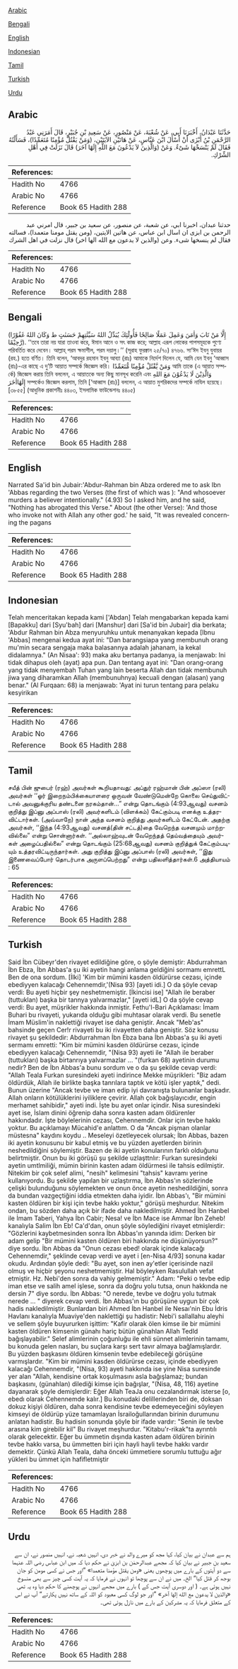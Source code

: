 [Arabic](#arabic)

[Bengali](#bengali)

[English](#english)

[Indonesian](#indonesian)

[Tamil](#tamil)

[Turkish](#turkish)

[Urdu](#urdu)

## Arabic


<div dir="rtl" lang="ar" style={{fontSize:'larger',backgroundColor:'#f8f9fa',padding:20}}>
حَدَّثَنَا عَبْدَانُ، أَخْبَرَنَا أَبِي، عَنْ شُعْبَةَ، عَنْ مَنْصُورٍ، عَنْ سَعِيدِ بْنِ جُبَيْرٍ، قَالَ أَمَرَنِي عَبْدُ الرَّحْمَنِ بْنُ أَبْزَى أَنْ أَسْأَلَ ابْنَ عَبَّاسٍ، عَنْ هَاتَيْنِ الآيَتَيْنِ، ‏(‏وَمَنْ يَقْتُلْ مُؤْمِنًا مُتَعَمِّدًا‏)‏، فَسَأَلْتُهُ فَقَالَ لَمْ يَنْسَخْهَا شَىْءٌ‏.‏ وَعَنْ ‏(‏وَالَّذِينَ لاَ يَدْعُونَ مَعَ اللَّهِ إِلَهًا آخَرَ‏)‏ قَالَ نَزَلَتْ فِي أَهْلِ الشِّرْكِ‏.‏
</div>
<div style={{backgroundColor:'#f8f9fa',padding:20, marginBottom: 10}}><table> <thead> <tr> <th>References:</th> <th></th> </tr> </thead> <tbody><tr><td>Hadith No</td><td>4766</td></tr><tr><td>Arabic No</td><td>4766</td></tr><tr><td>Reference</td><td>Book 65 Hadith 288</td></tr></tbody></table></div>


<div dir="rtl" lang="ar" style={{fontSize:'larger',backgroundColor:'#f8f9fa',padding:20}}>
حدثنا عبدان، اخبرنا ابي، عن شعبة، عن منصور، عن سعيد بن جبير، قال امرني عبد الرحمن بن ابزى ان اسال ابن عباس، عن هاتين الايتين، (ومن يقتل مومنا متعمدا)، فسالته فقال لم ينسخها شىء. وعن (والذين لا يدعون مع الله الها اخر) قال نزلت في اهل الشرك
</div>
<div style={{backgroundColor:'#f8f9fa',padding:20, marginBottom: 10}}><table> <thead> <tr> <th>References:</th> <th></th> </tr> </thead> <tbody><tr><td>Hadith No</td><td>4766</td></tr><tr><td>Arabic No</td><td>4766</td></tr><tr><td>Reference</td><td>Book 65 Hadith 288</td></tr></tbody></table></div>

## Bengali


<div dir="ltr" lang="bn" style={{fontSize:'larger',backgroundColor:'#f8f9fa',padding:20}}>
(إِلَّا مَنْ تَابَ وَاٰمَنَ وَعَمِلَ عَمَلًا صَالِحًا فَأُولٰٓئِكَ يُبَدِّلُ اللهُ سَيِّئٰتِهِمْ حَسَنٰتٍ ط وَكَانَ اللهُ غَفُوْرًا رَّحِيْمًا). ‘‘তবে তারা নয় যারা তাওবা করে, ঈমান আনে ও সৎ কাজ করে; আল্লাহ এরূপ লোকের পাপসমূহকে পুণ্যে পরিবর্তিত করে দেবেন। আল্লাহ্ পরম ক্ষমাশীল, পরম দয়ালু।’’ (সূরাহ ফুরক্বান ২৫/৭০) ৪৭৬৬. সা‘ঈদ ইবনু যুবায়র (রহ.) হতে বর্ণিত। তিনি বলেন, ‘আবদুর রহমান ইবনু আব্যা (রাঃ) আমাকে নির্দেশ দিলেন যে, আমি যেন ইবনু ‘আব্বাস (রাঃ)-এর কাছে এ দু’টি আয়াত সম্পর্কে জিজ্ঞেস করি। وَمَنْ يَّقْتُلْ مُؤْمِنًا مُّتَعَمِّدًا আমি তাকে (এ আয়াত সম্পর্কে) জিজ্ঞেস করায় তিনি বললেন, এ আয়াতকে অন্য কিছু মানসূখ করেনি এবং وَالَّذِيْنَ لَا يَدْعُوْنَ مَعَ اللهِ إِلَهًااٰخَرَ সম্পর্কেও জিজ্ঞেস করলাম, তিনি [‘আব্বাস (রাঃ)] বললেন, এ আয়াত মুশরিকদের সম্পর্কে নাযিল হয়েছে। [৩৮৫৫] (আধুনিক প্রকাশনীঃ ৪৪০৩, ইসলামিক ফাউন্ডেশনঃ ৪৪০৫)
</div>
<div style={{backgroundColor:'#f8f9fa',padding:20, marginBottom: 10}}><table> <thead> <tr> <th>References:</th> <th></th> </tr> </thead> <tbody><tr><td>Hadith No</td><td>4766</td></tr><tr><td>Arabic No</td><td>4766</td></tr><tr><td>Reference</td><td>Book 65 Hadith 288</td></tr></tbody></table></div>

## English


<div dir="ltr" lang="en" style={{fontSize:'larger',backgroundColor:'#f8f9fa',padding:20}}>
Narrated Sa'id bin Jubair:'Abdur-Rahman bin Abza ordered me to ask Ibn 'Abbas regarding the two Verses (the first of which was ): "And whosoever murders a believer intentionally." (4.93) So I asked him, and he said, "Nothing has abrogated this Verse." About (the other Verse): 'And those who invoke not with Allah any other god.' he said, "It was revealed concerning the pagans
</div>
<div style={{backgroundColor:'#f8f9fa',padding:20, marginBottom: 10}}><table> <thead> <tr> <th>References:</th> <th></th> </tr> </thead> <tbody><tr><td>Hadith No</td><td>4766</td></tr><tr><td>Arabic No</td><td>4766</td></tr><tr><td>Reference</td><td>Book 65 Hadith 288</td></tr></tbody></table></div>

## Indonesian


<div dir="ltr" lang="id" style={{fontSize:'larger',backgroundColor:'#f8f9fa',padding:20}}>
Telah menceritakan kepada kami ['Abdan] Telah mengabarkan kepada kami [Bapakku] dari [Syu'bah] dari [Manshur] dari [Sa'id bin Jubair] dia berkata; 'Abdur Rahman bin Abza menyuruhku untuk menanyakan kepada [Ibnu 'Abbas] mengenai kedua ayat ini: "Dan barangsiapa yang membunuh orang mu'min secara sengaja maka balasannya adalah jahanam, ia kekal didalamnya." (An Nisaa': 93) maka aku bertanya padanya, ia menjawab: Ini tidak dihapus oleh (ayat) apa pun. Dan tentang ayat ini: "Dan orang-orang yang tidak menyembah Tuhan yang lain beserta Allah dan tidak membunuh jiwa yang diharamkan Allah (membunuhnya) kecuali dengan (alasan) yang benar." (Al Furqaan: 68) ia menjawab: 'Ayat ini turun tentang para pelaku kesyirikan
</div>
<div style={{backgroundColor:'#f8f9fa',padding:20, marginBottom: 10}}><table> <thead> <tr> <th>References:</th> <th></th> </tr> </thead> <tbody><tr><td>Hadith No</td><td>4766</td></tr><tr><td>Arabic No</td><td>4766</td></tr><tr><td>Reference</td><td>Book 65 Hadith 288</td></tr></tbody></table></div>

## Tamil


<div dir="ltr" lang="ta" style={{fontSize:'larger',backgroundColor:'#f8f9fa',padding:20}}>
சயீத் பின் ஜுபைர் (ரஹ்) அவர்கள் கூறியதாவது: அப்துர் ரஹ்மான் பின் அப்ஸா (ரலி) அவர்கள் ‘‘ஓர் இறைநம்பிக்கையாளரை ஒருவன் வேண்டுமென்றே கொலை செய்துவிட்டால் அவனுக்குரிய தண்டனை நரகம்தான்...” என்று தொடங்கும் (4:93ஆவது) வசனம் குறித்து இப்னு அப்பாஸ் (ரலி) அவர்களிடம் (விளக்கம்) கேட்கும்படி எனக்கு உத்தரவிட்டார்கள். (அவ்வாறே) நான் அந்த வசனம் குறித்து அவர்களிடம் கேட்டேன். அதற்கு அவர்கள், ‘‘இந்த (4:93ஆவது) வசனத்(தின் சட்டத்)தை வேறெந்த வசனமும் மாற்றவில்லை” என்று சொன்னார்கள். ‘‘அல்லாஹ்வுடன் வேறெந்தத் தெய்வத்தையும் அவர்கள் அழைப்பதில்லை” என்று தொடங்கும் (25:68ஆவது) வசனம் குறித்துக் கேட்கும்படியும் உத்தரவிட்டிருந்தார்கள். அது குறித்து இப்னு அப்பாஸ் (ரலி) அவர்கள், ‘‘இது இணைவைப்போர் தொடர்பாக அருளப்பெற்றது” என்று பதிலளித்தார்கள்.6 அத்தியாயம் : 65
</div>
<div style={{backgroundColor:'#f8f9fa',padding:20, marginBottom: 10}}><table> <thead> <tr> <th>References:</th> <th></th> </tr> </thead> <tbody><tr><td>Hadith No</td><td>4766</td></tr><tr><td>Arabic No</td><td>4766</td></tr><tr><td>Reference</td><td>Book 65 Hadith 288</td></tr></tbody></table></div>

## Turkish


<div dir="ltr" lang="tr" style={{fontSize:'larger',backgroundColor:'#f8f9fa',padding:20}}>
Said İbn Cübeyr'den rivayet edildiğine göre, o şöyle demiştir: Abdurrahman İbn Ebza, İbn Abbas'a şu iki ayetin hangi anlama geldiğini sormamı emrettL Ben de ona sordum. [İlki] 'Kim bir mümini kasden öldürürse cezası, içinde ebediyyen kalacağı Cehennemdir,'(Nisa 93) [ayeti idi.] O da şöyle cevap verdi: Bu ayeti hiçbir şey neshetmemiştir. [İkincisi ise] "Allah ile beraber (tuttuklan) başka bir tannya yalvarmazlar," [ayeti idL] O da şöyle cevap verdi: Bu ayet, müşrikler hakkında inmiştir. Fethu'l-Bari Açıklaması: İmam Buhari bu rivayeti, yukarıda olduğu gibi muhtasar olarak verdi. Bu senetle İmam Müslim'in naklettiği rivayet ise daha geniştir. Ancak "Meb'as" bahsinde geçen Cer!r rivayeti bu iki rivayetten daha geniştir. Söz konusu rivayet şu şekildedir: Abdurrahman İbn Ebza bana İbn Abbas'a şu iki ayeti sermamı emretti: "Kim bir mümini kasden öldürürse cezası, içinde ebediyyen kalacağı Cehennemdir, "(Nisa 93) ayeti ile "Allah ile beraber (tuttukları) başka birtanrıya yalvarmazlar ... "(furkan 68) ayetinin durumu nedir? Ben de İbn Abbas'a bunu sordum ve o da şu şekilde cevap verdi: "Allah Teala Furkan suresindeki ayeti indirince Mekke müşrikleri: "Biz adam öldürdük, Allah ile birlikte başka tanrılara taptık ve kötü işler yaptık," dedi. Bunun üzerine "Ancak tevbe ve iman edip iyi davranışta bulunanlar başkadır. Allah onların kötülüklerini iyiliklere çevirir. Allah çok bağışlayıcıdır, engin merhamet sahibidir," ayeti indi. İşte bu ayet onlar içindir. Nisa suresindeki ayet ise, İslam dinini öğrenip daha sonra kasten adam öldürenler hakkındadır. İşte böylelerinin cezası, Cehennemdir. Onlar için tevbe hakkı yoktur. Bu açıklamayı Mücahid'e anlattım. O da "Ancak pişman olanlar müstesna" kaydını koydu .. Meseleyi özetleyecek olursak; İbn Abbas, bazen iki ayetin konusunu bir kabul etmiş ve bu yüzden ayetlerden birinin neshedildiğini söylemiştir. Bazen de iki ayetin konularının farklı olduğunu belirtmiştir. Onun bu iki görüşü şu şekilde uzlaşttnlır: Furkan suresindeki ayetin umtlmiliği, mümin birinin kasten adam öldürmesi ile tahsis edilmiştir. Nitekim bir çok selef alimi, "nesih" kelimesini "tahsis" kavramı yerine kullanıyordu. Bu şekilde yapılan bir uzlaştırma, İbn Abbas'ın sözlerinde çelişki bulunduğunu söylemekten ve onun önce ayetin neshedildiğini, sonra da bundan vazgeçtiğini iddia etmekten daha iyidir. İbn Abbas'ı, "Bir mümini kasten öldüren bir kişi için tevbe hakkı yoktur," görüşü meşhurdur. Nitekim ondan, bu sözden daha açık bir ifade daha nakledilmiştir. Ahmed İbn Hanbel ile İmam Taberi, Yahya İbn Cabir; Nesa! ve İbn Mace ise Ammar İbn Zeheb! kanalıyla Salim İbn Eb! Ca'd'dan, onun şöyle söylediğini rivayet etmişlerdir: "Gözlerini kaybetmesinden sonra İbn Abbas'ın yanında idim: Derken bir adam gelip "Bir mümini kasten öldüren biri hakkında ne düşünüyorsun?" diye sordu. İbn Abbas da "Onun cezası ebed! olarak içinde kalacağı Cehennemdir," şeklinde cevap verdi ve ayet i [en-Nisa 4/93] sonuna kadar okudu. Ardından şöyle dedi: "Bu ayet, son inen ay'etler içerisinde nazil olmuş ve hiçbir şeyonu neshetmemiştir. Hal böyleyken Rasulullah vefat etmiştir. Hz. Nebi'den sonra da vahiy gelmemiştir." Adam: "Peki o tevbe edip iman etse ve salih amel işlese, sonra da doğru yolu tutsa, onun hakkında ne dersin 7" diye sordu. İbn Abbas: "O nerede, tevbe ve doğru yolu tutmak nerede ... " diyerek cevap verdi. İbn Abbas'ın bu görüşüne uygun bir çok hadis nakledilmiştir. Bunlardan biri Ahmed İbn Hanbel ile Nesaı'nin Ebu İdris Havlanı kanalıyla Muaviye'den naklettiği şu hadistir: Nebi'i sallallahu aleyhi ve sellem şöyle buyururken işittim: "Kafir olarak ölen kimse ile bir mümini kasten öldüren kimsenin günahı hariç bütün günahlan Allah Tedld bağışlayabilir." Selef alimlerinin çoğunluğu ile ehli sünnet alimlerinin tamamı, bu konuda gelen nasları, bu suçlara karşı sert tavır almaya bağlamışlardır. Bu yüzden başkasını öldüren kimsenin tevbe edebileceği görüşüne varmışlardır. "Kim bir mümini kasden öldürürse cezası, içinde ebediyyen kalacağı Cehennemdir, "(Nisa, 93) ayeti hakkında ise yine Nisa suresinde yer alan "Allah, kendisine ortak koşulmasını asla bağışlamaz; bundan başkasını, (günahlan) dilediği kimse için bağışlar, "(Nisa, 48, 116) ayetine dayanarak şöyle demişlerdir: Eğer Allah TeaJa onu cezalandırmak isterse [o, ebedı olarak Cehennemde kalır.] Bu konudaki delillerinden biri de, doksan dokuz kişiyi öldüren, daha sonra kendisine tevbe edemeyeceğini söyleyen kimseyi de öldürüp yüze tamamlayan İsrailoğullarından birinin durumunu anlatan hadistir. Bu hadisin sonunda şöyle bir ifade vardır: "Senin ile tevbe arasına kim girebilir kil" Bu rivayet meşhurdur. "Kitabu'r-rikak"ta ayrıntılı olarak gelecektir. Eğer bu ümmetin dışında kasten adam öldüren birinin tevbe hakkı varsa, bu ümmetten biri için hayli hayli tevbe hakkı vardır demektir. Çünkü Allah Teala, daha önceki ümmetiere sorumlu tuttuğu ağır yükleri bu ümmet için hafifletmiştir
</div>
<div style={{backgroundColor:'#f8f9fa',padding:20, marginBottom: 10}}><table> <thead> <tr> <th>References:</th> <th></th> </tr> </thead> <tbody><tr><td>Hadith No</td><td>4766</td></tr><tr><td>Arabic No</td><td>4766</td></tr><tr><td>Reference</td><td>Book 65 Hadith 288</td></tr></tbody></table></div>

## Urdu


<div dir="rtl" lang="ur" style={{fontSize:'larger',backgroundColor:'#f8f9fa',padding:20}}>
ہم سے عبدان نے بیان کیا، کہا مجھ کو میرے والد نے خبر دی، انہیں شعبہ نے، انہیں منصور نے، ان سے سعید بن جبیر نے بیان کیا کہ مجھے عبدالرحمٰن بن ابزیٰ نے حکم دیا کہ میں ابن عباس رضی اللہ عنہما سے دو آیتوں کے بارے میں پوچھوں یعنی «ومن يقتل مؤمنا متعمدا‏» ”اور جس نے کسی مومن کو جان بوجھ کر قتل کیا“ الخ۔ میں نے ان سے پوچھا تو انہوں نے فرمایا کہ یہ آیت کسی چیز سے بھی منسوخ نہیں ہوئی ہے۔ ( اور دوسری آیت جس کے ) بارے میں مجھے انہوں نے پوچھنے کا حکم دیا وہ یہ تھی «والذين لا يدعون مع الله إلها آخر‏» ”اور جو لوگ کسی معبود کو اللہ کے ساتھ نہیں پکارتے“ آپ نے اس کے متعلق فرمایا کہ یہ مشرکین کے بارے میں نازل ہوئی تھی۔
</div>
<div style={{backgroundColor:'#f8f9fa',padding:20, marginBottom: 10}}><table> <thead> <tr> <th>References:</th> <th></th> </tr> </thead> <tbody><tr><td>Hadith No</td><td>4766</td></tr><tr><td>Arabic No</td><td>4766</td></tr><tr><td>Reference</td><td>Book 65 Hadith 288</td></tr></tbody></table></div>